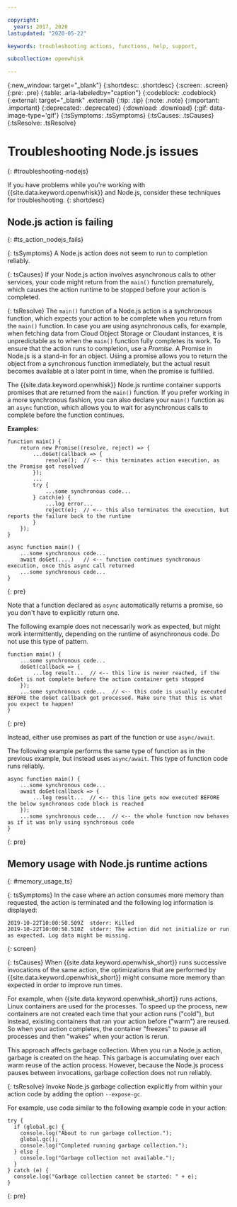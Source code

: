 ```yaml
---

copyright:
  years: 2017, 2020
lastupdated: "2020-05-22"

keywords: troubleshooting actions, functions, help, support,

subcollection: openwhisk

---
```


{:new_window: target="_blank"}
{:shortdesc: .shortdesc}
{:screen: .screen}
{:pre: .pre}
{:table: .aria-labeledby="caption"}
{:codeblock: .codeblock}
{:external: target="_blank" .external}
{:tip: .tip}
{:note: .note}
{:important: .important}
{:deprecated: .deprecated}
{:download: .download}
{:gif: data-image-type='gif'}
{:tsSymptoms: .tsSymptoms}
{:tsCauses: .tsCauses}
{:tsResolve: .tsResolve}

# Troubleshooting Node.js issues
{: #troubleshooting-nodejs}

If you have problems while you're working with {{site.data.keyword.openwhisk}} and Node.js, consider these techniques for troubleshooting. 
{: shortdesc}

## Node.js action is failing
{: #ts_action_nodejs_fails}

{: tsSymptoms}
A Node.js action does not seem to run to completion reliably.

{: tsCauses}
If your Node.js action involves asynchronous calls to other services, your code might return from the `main()` function prematurely, which causes the action runtime to be stopped before your action is completed.

{: tsResolve}
The `main()` function of a Node.js action is a synchronous function, which expects your action to be complete when you return from the `main()` function. In case you are using asynchronous calls, for example, when fetching data from Cloud Object Storage or Cloudant instances, it is unpredictable as to when the `main()` function fully completes its work. To ensure that the action runs to completion, use a *Promise*. A Promise in Node.js is a stand-in for an object. Using a promise allows you to return the object from a synchronous function immediately, but the actual result becomes available at a later point in time, when the promise is fulfilled.

The {{site.data.keyword.openwhisk}} Node.js runtime container supports promises that are returned from the `main()` function. If you prefer working in a more synchronous fashion, you can also declare your `main()` function as an `async` function, which allows you to wait for asynchronous calls to complete before the function continues. 

**Examples:**

```
function main() {
	return new Promise((resolve, reject) => {
		...doGet(callback => {
			resolve();  // <-- this terminates action execution, as the Promise got resolved
		});
		...
		try {
			...some synchronous code...
		} catch(e) {
			...log error...
			reject(e);  // <-- this also terminates the execution, but reports the failure back to the runtime
		}
	});
}

async function main() {
	...some synchronous code...
	await doGet(....)   // <-- function continues synchronous execution, once this async call returned
	...some synchronous code...
}
```
{: pre}

Note that a function declared as `async` automatically returns a promise, so you don't have to explicitly return one. 

The following example does not necessarily work as expected, but might work intermittently, depending on the runtime of asynchronous code.  Do not use this type of pattern.

```
function main() {
	...some synchronous code...
	doGet(callback => {
		...log result...  // <-- this line is never reached, if the doGet is not complete before the action container gets stopped
	});
	...some synchronous code...  // <-- this code is usually executed BEFORE the doGet callback got processed. Make sure that this is what you expect to happen!
}
```
{: pre}

Instead, either use promises as part of the function or use `async/await`.

The following example performs the same type of function as in the previous example, but instead uses `async/await`. This type of function code runs reliably.

```
async function main() {
	...some synchronous code...
	await doGet(callback => {
		...log result...  // <-- this line gets now executed BEFORE the below synchronous code block is reached
	});
	...some synchronous code...  // <-- the whole function now behaves as if it was only using synchronous code
}
```
{: pre}

## Memory usage with Node.js runtime actions
{: #memory_usage_ts}


{: tsSymptoms}
In the case where an action consumes more memory than requested, the action is terminated and the following log information is displayed:

```
2019-10-22T10:00:50.509Z  stderr: Killed
2019-10-22T10:00:50.510Z  stderr: The action did not initialize or run as expected. Log data might be missing.
```
{: screen}

{: tsCauses}
When {{site.data.keyword.openwhisk_short}} runs successive invocations of the same action, the optimizations that are performed by {{site.data.keyword.openwhisk_short}} might consume more memory than expected in order to improve run times. 

For example, when {{site.data.keyword.openwhisk_short}} runs actions, Linux containers are used for the processes. To speed up the process, new containers are not created each time that your action runs ("cold"), but instead, existing containers that ran your action before ("warm") are reused. So when your action completes, the container "freezes" to pause all processes and then "wakes" when your action is rerun.

This approach affects garbage collection. When you run a Node.js action, garbage is created on the heap. This garbage is accumulating over each warm reuse of the action process. However, because the Node.js process pauses between invocations, garbage collection does not run reliably.

{: tsResolve}
Invoke Node.js garbage collection explicitly from within your action code by adding the option `--expose-gc`.

For example, use code similar to the following example code in your action:

```
try {
  if (global.gc) {
    console.log("About to run garbage collection.");
    global.gc();
    console.log("Completed running garbage collection.");
  } else {
    console.log("Garbage collection not available.");
  }
} catch (e) {
  console.log("Garbage collection cannot be started: " + e);
}
```
{: pre}

